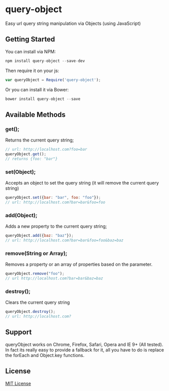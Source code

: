 # query-object

Easy url query string manipulation via Objects (using JavaScript)


## Getting Started
You can install via NPM:

```javascript
npm install query-object --save-dev
```

Then require it on your js:

```javascript
var queryObject = Require('query-object');
```

Or you can install it via Bower:

```javascript
bower install query-object --save
```

## Available Methods

### get();
Returns the current query string;

```javascript
// url: http://localhost.com?foo=bar
queryObject.get();
// returns {foo: "bar"}
```

### set(Object);
Accepts an object to set the query string (it will remove the current query string)

```javascript
queryObject.set({bar: "bar", foo: "foo"});
// url: http://localhost.com?bar=bar&foo=foo
```

### add(Object);
Adds a new property to the current query string;

```javascript
queryObject.add({baz: "baz"});
// url: http://localhost.com?bar=bar&foo=foo&baz=baz
```

### remove(String or Array);
Removes a property or an array of properties based on the parameter.

```javascript
queryObject.remove("foo");
// url http://localhost.com?bar=bar&baz=baz
```

### destroy();
Clears the current query string

```javascript
queryObject.destroy();
// url: http://localhost.com?
```

## Support

queryObject works on Chrome, Firefox, Safari, Opera and IE 9+ (All tested).
In fact its really easy to provide a fallback for it, all you have to do is replace the forEach and Object.key functions.

## License

[MIT License](http://mit-license.org/)
